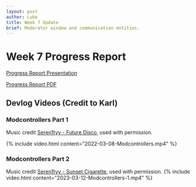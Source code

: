 ```yaml
---
layout: post
author: Luke
title: Week 7 Update
brief: Moderator window and communication entities.
---
```


# Week 7 Progress Report

[Progress Report Presentation]({{site.url}}/assets/pptx/presentation-week-07.pptx)

[Progress Report PDF]({{site.url}}/assets/pdfs/progress-week-07.pdf)

## Devlog Videos (Credit to Karl)

### Modcontrollers Part 1

Music credit [Seren1tyy - Future Disco](https://soundcloud.com/seren1tyy/future-disco?utm_source=clipboard&utm_medium=text&utm_campaign=social_sharing), used with permission.

{% include video.html content="2022-03-08-Modcontrollers.mp4" %}

### Modcontrollers Part 2

Music credit [Seren1tyy - Sunset Cigarette](https://soundcloud.com/seren1tyy/sunset-cigarette?utm_source=clipboard&utm_medium=text&utm_campaign=social_sharing), used with permission.
{% include video.html content="2023-03-12-Modcontrollers-1.mp4" %}


